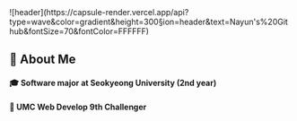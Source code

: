 <div>
  <!--Header-->
  ![header](https://capsule-render.vercel.app/api?type=wave&color=gradient&height=300&section=header&text=Nayun's%20Github&fontSize=70&fontColor=FFFFFF)
</div>

<div>
  <!--Body-->
  
  ## 👀 About Me
  #### :mortar_board: Software major at Seokyeong University (2nd year) <br/>
  #### :book: UMC Web Develop 9th Challenger <br />
  <br/>
  <br/>
</div>
